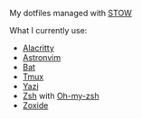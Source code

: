 My dotfiles managed with [STOW](https://www.gnu.org/software/stow/)

What I currently use:

- [Alacritty](https://alacritty.org/config-alacritty.html)
- [Astronvim](https://astronvim.com/)
- [Bat](https://github.com/sharkdp/bat)
- [Tmux](https://github.com/tmux/tmux/wiki)
- [Yazi](https://github.com/sxyazi/yazi)
- [Zsh](https://www.zsh.org/) with [Oh-my-zsh](https://github.com/ohmyzsh/ohmyzsh)
- [Zoxide](https://github.com/ajeetdsouza/zoxide)
